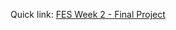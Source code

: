 Quick link: <a target="blank" href="https://yijio.github.io/fes-2.3/">FES Week 2 - Final Project</a>
